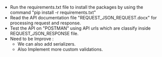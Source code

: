 * Run the requirements.txt file to install the packages by using the command "pip install -r requirements.txt"
* Read the API documentation file "REQUEST_JSON_REQUEST.docx" for processing request and response.
* Test the API on "POSTMAN" using API urls which are classify inside REQUEST_JSON_RESPONSE file.
* Need to be Improve :
  - We can also add serializers.
  - Also Implement more custom validations.
